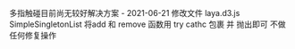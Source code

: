 多指触碰目前尚无较好解决方案 - 2021-06-21
修改文件 laya.d3.js     
    SimpleSingletonList
        将add  和  remove 函数用 try cathc 包裹 并 抛出即可  不做任何修复操作

